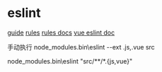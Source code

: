 # eslint

[guide](https://eslint.vuejs.org/user-guide/)
[rules](https://eslint.vuejs.org/rules/)
[rules docs](https://eslint.org/docs/rules/)
[vue eslint doc](https://github.com/vuejs/eslint-plugin-vue/blob/master/docs/rules/script-indent.md)

手动执行
node_modules\.bin\eslint --ext .js,.vue src

node_modules\.bin\eslint "src/**/*.{js,vue}"